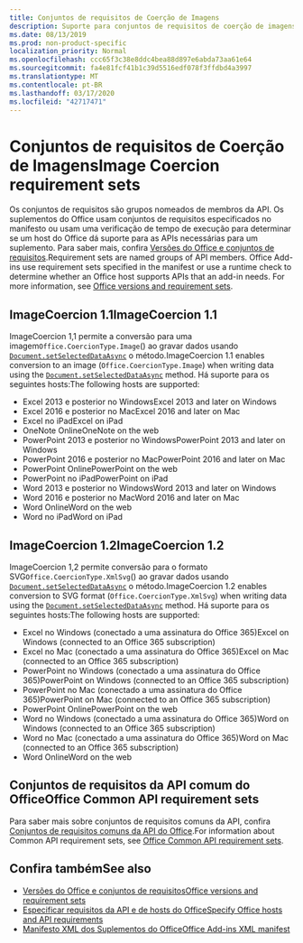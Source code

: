 ```yaml
---
title: Conjuntos de requisitos de Coerção de Imagens
description: Suporte para conjuntos de requisitos de coerção de imagens com suplementos do Office no Excel, PowerPoint e Word.
ms.date: 08/13/2019
ms.prod: non-product-specific
localization_priority: Normal
ms.openlocfilehash: ccc65f3c38e8ddc4bea88d897e6abda73aa61e64
ms.sourcegitcommit: fa4e81fcf41b1c39d5516edf078f3ffdbd4a3997
ms.translationtype: MT
ms.contentlocale: pt-BR
ms.lasthandoff: 03/17/2020
ms.locfileid: "42717471"
---
```

# <a name="image-coercion-requirement-sets"></a><span data-ttu-id="d3ed2-103">Conjuntos de requisitos de Coerção de Imagens</span><span class="sxs-lookup"><span data-stu-id="d3ed2-103">Image Coercion requirement sets</span></span>

<span data-ttu-id="d3ed2-p101">Os conjuntos de requisitos são grupos nomeados de membros da API. Os suplementos do Office usam conjuntos de requisitos especificados no manifesto ou usam uma verificação de tempo de execução para determinar se um host do Office dá suporte para as APIs necessárias para um suplemento. Para saber mais, confira [Versões do Office e conjuntos de requisitos](../../develop/office-versions-and-requirement-sets.md).</span><span class="sxs-lookup"><span data-stu-id="d3ed2-p101">Requirement sets are named groups of API members. Office Add-ins use requirement sets specified in the manifest or use a runtime check to determine whether an Office host supports APIs that an add-in needs. For more information, see [Office versions and requirement sets](../../develop/office-versions-and-requirement-sets.md).</span></span>

## <a name="imagecoercion-11"></a><span data-ttu-id="d3ed2-107">ImageCoercion 1.1</span><span class="sxs-lookup"><span data-stu-id="d3ed2-107">ImageCoercion 1.1</span></span>

<span data-ttu-id="d3ed2-108">ImageCoercion 1,1 permite a conversão para uma imagem`Office.CoercionType.Image`() ao gravar dados usando [`Document.setSelectedDataAsync`](/javascript/api/office/office.document#setselecteddataasync-data--options--callback-) o método.</span><span class="sxs-lookup"><span data-stu-id="d3ed2-108">ImageCoercion 1.1 enables conversion to an image (`Office.CoercionType.Image`) when writing data using the [`Document.setSelectedDataAsync`](/javascript/api/office/office.document#setselecteddataasync-data--options--callback-) method.</span></span> <span data-ttu-id="d3ed2-109">Há suporte para os seguintes hosts:</span><span class="sxs-lookup"><span data-stu-id="d3ed2-109">The following hosts are supported:</span></span>

- <span data-ttu-id="d3ed2-110">Excel 2013 e posterior no Windows</span><span class="sxs-lookup"><span data-stu-id="d3ed2-110">Excel 2013 and later on Windows</span></span>
- <span data-ttu-id="d3ed2-111">Excel 2016 e posterior no Mac</span><span class="sxs-lookup"><span data-stu-id="d3ed2-111">Excel 2016 and later on Mac</span></span>
- <span data-ttu-id="d3ed2-112">Excel no iPad</span><span class="sxs-lookup"><span data-stu-id="d3ed2-112">Excel on iPad</span></span>
- <span data-ttu-id="d3ed2-113">OneNote Online</span><span class="sxs-lookup"><span data-stu-id="d3ed2-113">OneNote on the web</span></span>
- <span data-ttu-id="d3ed2-114">PowerPoint 2013 e posterior no Windows</span><span class="sxs-lookup"><span data-stu-id="d3ed2-114">PowerPoint 2013 and later on Windows</span></span>
- <span data-ttu-id="d3ed2-115">PowerPoint 2016 e posterior no Mac</span><span class="sxs-lookup"><span data-stu-id="d3ed2-115">PowerPoint 2016 and later on Mac</span></span>
- <span data-ttu-id="d3ed2-116">PowerPoint Online</span><span class="sxs-lookup"><span data-stu-id="d3ed2-116">PowerPoint on the web</span></span>
- <span data-ttu-id="d3ed2-117">PowerPoint no iPad</span><span class="sxs-lookup"><span data-stu-id="d3ed2-117">PowerPoint on iPad</span></span>
- <span data-ttu-id="d3ed2-118">Word 2013 e posterior no Windows</span><span class="sxs-lookup"><span data-stu-id="d3ed2-118">Word 2013 and later on Windows</span></span>
- <span data-ttu-id="d3ed2-119">Word 2016 e posterior no Mac</span><span class="sxs-lookup"><span data-stu-id="d3ed2-119">Word 2016 and later on Mac</span></span>
- <span data-ttu-id="d3ed2-120">Word Online</span><span class="sxs-lookup"><span data-stu-id="d3ed2-120">Word on the web</span></span>
- <span data-ttu-id="d3ed2-121">Word no iPad</span><span class="sxs-lookup"><span data-stu-id="d3ed2-121">Word on iPad</span></span>

## <a name="imagecoercion-12"></a><span data-ttu-id="d3ed2-122">ImageCoercion 1.2</span><span class="sxs-lookup"><span data-stu-id="d3ed2-122">ImageCoercion 1.2</span></span>

<span data-ttu-id="d3ed2-123">ImageCoercion 1,2 permite conversão para o formato SVG`Office.CoercionType.XmlSvg`() ao gravar dados usando [`Document.setSelectedDataAsync`](/javascript/api/office/office.document#setselecteddataasync-data--options--callback-) o método.</span><span class="sxs-lookup"><span data-stu-id="d3ed2-123">ImageCoercion 1.2 enables conversion to SVG format (`Office.CoercionType.XmlSvg`) when writing data using the [`Document.setSelectedDataAsync`](/javascript/api/office/office.document#setselecteddataasync-data--options--callback-) method.</span></span> <span data-ttu-id="d3ed2-124">Há suporte para os seguintes hosts:</span><span class="sxs-lookup"><span data-stu-id="d3ed2-124">The following hosts are supported:</span></span>

- <span data-ttu-id="d3ed2-125">Excel no Windows (conectado a uma assinatura do Office 365)</span><span class="sxs-lookup"><span data-stu-id="d3ed2-125">Excel on Windows (connected to an Office 365 subscription)</span></span>
- <span data-ttu-id="d3ed2-126">Excel no Mac (conectado a uma assinatura do Office 365)</span><span class="sxs-lookup"><span data-stu-id="d3ed2-126">Excel on Mac (connected to an Office 365 subscription)</span></span>
- <span data-ttu-id="d3ed2-127">PowerPoint no Windows (conectado a uma assinatura do Office 365)</span><span class="sxs-lookup"><span data-stu-id="d3ed2-127">PowerPoint on Windows (connected to an Office 365 subscription)</span></span>
- <span data-ttu-id="d3ed2-128">PowerPoint no Mac (conectado a uma assinatura do Office 365)</span><span class="sxs-lookup"><span data-stu-id="d3ed2-128">PowerPoint on Mac (connected to an Office 365 subscription)</span></span>
- <span data-ttu-id="d3ed2-129">PowerPoint Online</span><span class="sxs-lookup"><span data-stu-id="d3ed2-129">PowerPoint on the web</span></span>
- <span data-ttu-id="d3ed2-130">Word no Windows (conectado a uma assinatura do Office 365)</span><span class="sxs-lookup"><span data-stu-id="d3ed2-130">Word on Windows (connected to an Office 365 subscription)</span></span>
- <span data-ttu-id="d3ed2-131">Word no Mac (conectado a uma assinatura do Office 365)</span><span class="sxs-lookup"><span data-stu-id="d3ed2-131">Word on Mac (connected to an Office 365 subscription)</span></span>
- <span data-ttu-id="d3ed2-132">Word Online</span><span class="sxs-lookup"><span data-stu-id="d3ed2-132">Word on the web</span></span>

## <a name="office-common-api-requirement-sets"></a><span data-ttu-id="d3ed2-133">Conjuntos de requisitos da API comum do Office</span><span class="sxs-lookup"><span data-stu-id="d3ed2-133">Office Common API requirement sets</span></span>

<span data-ttu-id="d3ed2-134">Para saber mais sobre conjuntos de requisitos comuns da API, confira [Conjuntos de requisitos comuns da API do Office](office-add-in-requirement-sets.md).</span><span class="sxs-lookup"><span data-stu-id="d3ed2-134">For information about Common API requirement sets, see [Office Common API requirement sets](office-add-in-requirement-sets.md).</span></span>

## <a name="see-also"></a><span data-ttu-id="d3ed2-135">Confira também</span><span class="sxs-lookup"><span data-stu-id="d3ed2-135">See also</span></span>

- [<span data-ttu-id="d3ed2-136">Versões do Office e conjuntos de requisitos</span><span class="sxs-lookup"><span data-stu-id="d3ed2-136">Office versions and requirement sets</span></span>](../../develop/office-versions-and-requirement-sets.md)
- [<span data-ttu-id="d3ed2-137">Especificar requisitos da API e de hosts do Office</span><span class="sxs-lookup"><span data-stu-id="d3ed2-137">Specify Office hosts and API requirements</span></span>](../../develop/specify-office-hosts-and-api-requirements.md)
- [<span data-ttu-id="d3ed2-138">Manifesto XML dos Suplementos do Office</span><span class="sxs-lookup"><span data-stu-id="d3ed2-138">Office Add-ins XML manifest</span></span>](../../develop/add-in-manifests.md)
